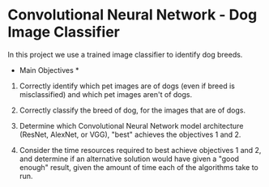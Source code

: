 # Convolutional Neural Network - Dog Image Classifier

In this project we use a trained image classifier to identify dog breeds. 

* Main Objectives *

1) Correctly identify which pet images are of dogs (even if breed is misclassified) and which pet images aren't of dogs.
 
2) Correctly classify the breed of dog, for the images that are of dogs.
 
3) Determine which Convolutional Neural Network model architecture (ResNet, AlexNet, or VGG), "best" achieves the objectives 1 and 2.
 
4) Consider the time resources required to best achieve objectives 1 and 2, and determine if an alternative solution would have given a "good enough" result, given the amount of time each of the algorithms take to run.
